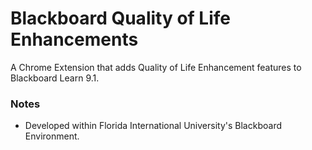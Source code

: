 # Blackboard Quality of Life Enhancements

A Chrome Extension that adds Quality of Life Enhancement features to Blackboard Learn 9.1.

### Notes

- Developed within Florida International University's Blackboard Environment.
